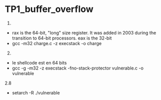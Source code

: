 # TP1_buffer_overflow

1.

* rax is the 64-bit, "long" size register. It was added in 2003 during the transition to 64-bit processors. eax is the 32-bit
* gcc -m32 charge.c -z execstack -o charge


2.

* le shellcode est en 64 bits
* gcc -g -m32 -z execstack -fno-stack-protector vulnerable.c -o vulnerable

2.8

* setarch -R ./vulnerable


